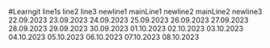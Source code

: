 #Learngit
line1s
line2
line3
newline1
mainLine1
newline2
mainLine2
newline3
22.09.2023
23.09.2023
24.09.2023
25.09.2023
26.09.2023
27.09.2023
28.09.2023
29.09.2023
30.09.2023
01.10.2023
02.10.2023
03.10.2023
04.10.2023
05.10.2023
06.10.2023
07.10.2023
08.10.2023